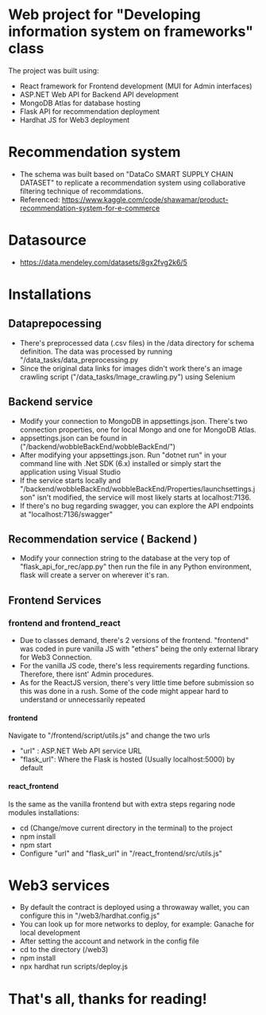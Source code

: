 # Web project for "Developing information system on frameworks" class
The project was built using:
- React framework for Frontend development (MUI for Admin interfaces)
- ASP.NET Web API for Backend API development
- MongoDB Atlas for database hosting
- Flask API for recommendation deployment
- Hardhat JS for Web3 deployment
# Recommendation system
- The schema was built based on "DataCo SMART SUPPLY CHAIN DATASET" to replicate a recommendation system using collaborative filtering technique of recommdations.
- Referenced: https://www.kaggle.com/code/shawamar/product-recommendation-system-for-e-commerce
# Datasource
- https://data.mendeley.com/datasets/8gx2fvg2k6/5
# Installations
## Dataprepocessing
- There's preprocessed data (.csv files) in the /data directory for schema definition. The data was processed by running "/data_tasks/data_preprocessing.py
- Since the original data links for images didn't work there's an image crawling script ("/data_tasks/Image_crawling.py") using Selenium
## Backend service
- Modify your connection to MongoDB in appsettings.json. There's two connection properties, one for local Mongo and one for MongoDB Atlas.
- appsettings.json can be found in ("/backend/wobbleBackEnd/wobbleBackEnd/")
- After modifying your appsettings.json. Run "dotnet run" in your command line with .Net SDK (6.x) installed or simply start the application using Visual Studio
- If the service starts locally and "/backend/wobbleBackEnd/wobbleBackEnd/Properties/launchsettings.json" isn't modified, the service will most likely starts at localhost:7136.
- If there's no bug regarding swagger, you can explore the API endpoints at "localhost:7136/swagger"
## Recommendation service ( Backend )
- Modify your connection string to the database at the very top of "flask_api_for_rec/app.py" then run the file in any Python environment, flask will create a server on wherever it's ran.
## Frontend Services
### frontend and frontend_react
- Due to classes demand, there's 2 versions of the frontend. "frontend" was coded in pure vanilla JS with "ethers" being the only external library for Web3 Connection.
- For the vanilla JS code, there's less requirements regarding functions. Therefore, there isnt' Admin procedures.
- As for the ReactJS version, there's very little time before submission so this was done in a rush. Some of the code might appear hard to understand or unnecessarily repeated
#### frontend
Navigate to "/frontend/script/utils.js" and change the two urls
- "url" : ASP.NET Web API service URL
- "flask_url": Where the Flask is hosted (Usually localhost:5000) by default
#### react_frontend
Is the same as the vanilla frontend but with extra steps regaring node modules installations:
- cd (Change/move current directory in the terminal) to the project
- npm install
- npm start
- Configure "url" and "flask_url" in "/react_frontend/src/utils.js"
# Web3 services
- By default the contract is deployed using a throwaway wallet, you can configure this in "/web3/hardhat.config.js"
- You can look up for more networks to deploy, for example: Ganache for local development
- After setting the account and network in the config file
- cd to the directory (/web3)
- npm install
- npx hardhat run scripts/deploy.js
# That's all, thanks for reading!
